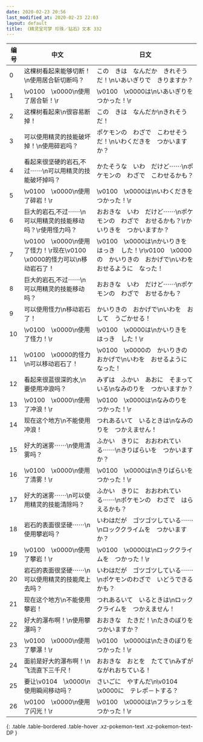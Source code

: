 ```yaml
---
date: 2020-02-23 20:56
last_modified_at: 2020-02-23 22:03
layout: default
title: 《精灵宝可梦 珍珠／钻石》文本 332
---
```

| 编号 | 中文 | 日文 |
| ---- | ---- | ---- |
| 0 | 这棵树看起来能够切断！\n使用居合斩切断吗？ | この　きは　なんだか　きれそうだ！\nいあいぎりで　きりますか？ |
| 1 | \v0100　\x0000\n使用了居合斩！\r | \v0100　\x0000は\nいあいぎりを　つかった！\r |
| 2 | 这棵树看起来\n很容易断掉！ | この　きは　なんだか\nきれそうだ！ |
| 3 | 可以使用精灵的技能破坏掉！\n使用碎岩吗？ | ポケモンの　わざで　こわせそうだ！\nいわくだきを　つかいますか？ |
| 4 | 看起来很坚硬的岩石,不过⋯⋯\n可以用精灵的技能破坏掉吗？ | かたそうな　いわ　だけど⋯⋯\nポケモンの　わざで　こわせるかも？ |
| 5 | \v0100　\x0000\n使用了碎岩！\r | \v0100　\x0000は\nいわくだきを　つかった！\r |
| 6 | 巨大的岩石,不过⋯⋯\n可以用精灵的技能移动吗？\r使用怪力吗？ | おおきな　いわ　だけど⋯⋯\nポケモンの　わざで　おせるかも？\rかいりきを　つかいますか？ |
| 7 | \v0100　\x0000\n使用了怪力！\r现在\v0100　\x0000的怪力可以\n移动岩石了！ | \v0100　\x0000は\nかいりきを　はっき　した！\r\v0100　\x0000の　かいりきの　おかげで\nいわを　おせるように　なった！ |
| 8 | 巨大的岩石,不过⋯⋯\n可以用精灵的技能移动吗？ | おおきな　いわ　だけど⋯⋯\nポケモンの　わざで　おせるかも？ |
| 9 | 可以使用怪力\n移动岩石了！ | かいりきの　おかげで\nいわを　おして　うごかせる！ |
| 10 | \v0100　\x0000\n使用了怪力！\r | \v0100　\x0000は\nかいりきを　はっき　した！\r |
| 11 | \v0100　\x0000的怪力\n可以移动岩石了！ | \v0100　\x0000の　かいりきの　おかげで\nいわを　おせるように　なった！ |
| 12 | 看起来很蓝很深的水,\n要使用冲浪吗？ | みずは　ふかい　あおに　そまっている\nなみのりを　つかいますか？ |
| 13 | \v0100　\x0000\n使用了冲浪！\r | \v0100　\x0000は\nなみのりを　つかった！\r |
| 14 | 现在这个地方\n不能使用冲浪！ | つれあるいて　いるときは\nなみのりを　つかえません！ |
| 15 | 好大的迷雾⋯⋯\n使用清雾吗？ | ふかい　きりに　おおわれている⋯⋯\nきりばらいを　つかいますか？ |
| 16 | \v0100　\x0000\n使用了清雾！\r | \v0100　\x0000は\nきりばらいを　つかった！\r |
| 17 | 好大的迷雾⋯⋯\n可以使用精灵的技能清除吗？ | ふかい　きりに　おおわれている⋯⋯\nポケモンの　わざで　はらえるかも？ |
| 18 | 岩石的表面很坚硬⋯⋯\n使用攀岩吗？ | いわはだが　ゴツゴツしている⋯⋯\nロッククライムを　つかいますか？ |
| 19 | \v0100　\x0000\n使用了攀岩！\r | \v0100　\x0000は\nロッククライムを　つかった！\r |
| 20 | 岩石的表面很坚硬⋯⋯\n可以使用精灵的技能爬上去吗？ | いわはだが　ゴツゴツしている⋯⋯\nポケモンのわざで　いどうできるかも？ |
| 21 | 现在这个地方\n不能使用攀岩！ | つれあるいて　いるときは\nロッククライムを　つかえません！ |
| 22 | 好大的瀑布啊！\n使用攀瀑吗？ | おおきな　たきだ！\nたきのぼりを　つかいますか？ |
| 23 | \v0100　\x0000\n使用了攀瀑！\r | \v0100　\x0000は\nたきのぼりを　つかった！\r |
| 24 | 面前是好大的瀑布啊！\n飞流直下三千尺！ | おおきな　おとを　たてて\nみずが　ながれおちている！ |
| 25 | 要让\v0104　\x0000\n使用瞬间移动吗？ | さいごに　やすんだ\n\v0104　\x0000に　テレポ－トする？ |
| 26 | \v0100　\x0000\n使用了闪光！\r | \v0100　\x0000は\nフラッシュを　つかった！\r |
{: .table .table-bordered .table-hover .xz-pokemon-text .xz-pokemon-text-DP }